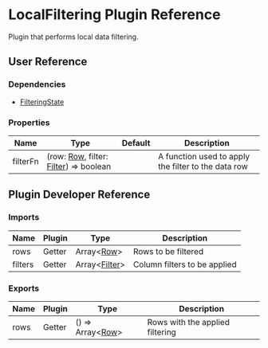 # LocalFiltering Plugin Reference

Plugin that performs local data filtering.

## User Reference

### Dependencies

- [FilteringState](filtering-state.md)

### Properties

Name | Type | Default | Description
-----|------|---------|------------
filterFn | (row: [Row](datagrid.md#row), filter: [Filter](filtering-state.md#filter)) => boolean | | A function used to apply the filter to the data row

## Plugin Developer Reference

### Imports

Name | Plugin | Type | Description
-----|--------|------|------------
rows | Getter | Array&lt;[Row](datagrid.md#row)&gt; | Rows to be filtered
filters | Getter | Array&lt;[Filter](filtering-state.md#filter)&gt; | Column filters to be applied

### Exports

Name | Plugin | Type | Description
-----|--------|------|------------
rows | Getter | () => Array&lt;[Row](datagrid.md#row)&gt; | Rows with the applied filtering

